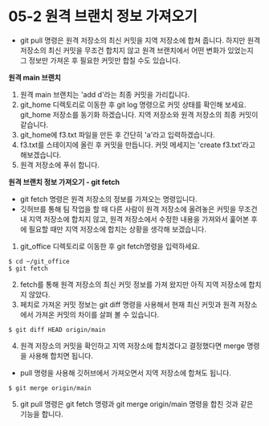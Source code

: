 # 05-2 원격 브랜치 정보 가져오기
- git pull 명령은 원격 저장소의 최신 커밋을 지역 저장소에 합쳐 줍니다. 하지만 원격 저장소의 최신 커밋을 무조건 합치지 않고 원격 브랜치에서 어떤 변화가 있었는지 그 정보만 가져온 후 필요한 커밋만 합칠 수도 있습니다.

**원격 main 브랜치**
1. 원격 main 브랜치는 'add d'라는 최종 커밋을 가리킵니다.
2. git_home 디렉토리로 이동한 후 git log 명령으로 커밋 상태를 확인해 보세요. git_home 저장소를 동기화 하겠습니다.
지역 저장소와 원격 저장소의 최종 커밋이 같습니다.
3. git_home에 f3.txt 파일을 만든 후 간단히 'a'라고 입력하겠습니다.
4. f3.txt를 스테이지에 올린 후 커밋을 만듭니다. 커밋 메세지는 'create f3.txt'라고 해보겠습니다.
5. 원격 저장소에 푸쉬 합니다.

**원격 브랜치 정보 가져오기 - git fetch**
- git fetch 명령은 원격 저장소의 정보를 가져오는 명령입니다.
- 깃허브를 통해 팀 작업을 할 때 다른 사람이 원격 저장소에 올려놓은 커밋을 무조건 내 지역 저장소에 합치지 않고, 원격 저장소에서 수정한 내용을 가져와서 훑어본 후에 필요할 때만 지역 저장소에 합치는 상황을 생각해 보겠습니다.

1. git_office 디렉토리로 이동한 후 git fetch명령을 입력하세요.
```
$ cd ~/git_office
$ git fetch
```
2. fetch를 통해 원격 저장소의 최신 커밋 정보를 가져 왔지만 아직 지역 저장소에 합치지 않았다.
3. 페치로 가져온 커밋 정보는 git diff 명령을 사용해서 현재 최신 커밋과 원격 저장소에서 가져온 커밋의 차이를 살펴 볼 수 있습니다.
```
$ git diff HEAD origin/main
```
4. 원격 저장소의 커밋을 확인하고 지역 저장소에 합치겠다고 결정했다면 merge 명령을 사용해 합치면 됩니다.
  - pull 명령을 사용해 깃허브에서 가져오면서 지역 저장소에 합쳐도 됩니다.
```
$ git merge origin/main
```
5. git pull 명령은  git fetch 명령과 git merge origin/main 명령을 합친 것과 같은 기능을 합니다.


